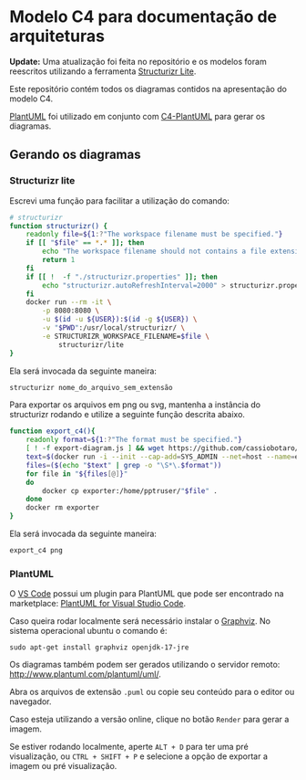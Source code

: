 # Modelo C4 para documentação de arquiteturas

**Update:** Uma atualização foi feita no repositório e os modelos foram reescritos utilizando a ferramenta [Structurizr Lite](https://structurizr.com/help/lite).

Este repositório contém todos os diagramas contidos na apresentação do modelo C4.

[PlantUML](https://plantuml.com/) foi utilizado em conjunto com [C4-PlantUML](https://github.com/plantuml-stdlib/C4-PlantUML) para gerar os diagramas.

## Gerando os diagramas

### Structurizr lite

Escrevi uma função para facilitar a utilização do comando:

```bash
# structurizr
function structurizr() {
    readonly file=${1:?"The workspace filename must be specified."}
    if [[ "$file" == *.* ]]; then
        echo "The workspace filename should not contains a file extension."
        return 1
    fi
    if [[ !  -f "./structurizr.properties" ]]; then
        echo "structurizr.autoRefreshInterval=2000" > structurizr.properties
    fi
    docker run --rm -it \
        -p 8080:8080 \
        -u $(id -u ${USER}):$(id -g ${USER}) \
        -v "$PWD":/usr/local/structurizr/ \
        -e STRUCTURIZR_WORKSPACE_FILENAME=$file \
            structurizr/lite
}
```

Ela será invocada da seguinte maneira:

```bash
structurizr nome_do_arquivo_sem_extensão
```

Para exportar os arquivos em png ou svg, mantenha a instância do structurizr rodando e utilize a seguinte função descrita abaixo.

```sh
function export_c4(){
    readonly format=${1:?"The format must be specified."}
    [ ! -f export-diagram.js ] && wget https://github.com/cassiobotaro/modeloC4/raw/main/export-diagram.js
    text=$(docker run -i --init --cap-add=SYS_ADMIN --net=host --name=exporter ghcr.io/puppeteer/puppeteer:latest node -e "$(cat export-diagrams.js)"  "" "http://localhost:8080" "$format")
    files=($(echo "$text" | grep -o "\S*\.$format"))
    for file in "${files[@]}"
    do
        docker cp exporter:/home/pptruser/"$file" .
    done
    docker rm exporter
}
```

Ela será invocada da seguinte maneira:

```bash
export_c4 png
```

### PlantUML

O [VS Code](https://code.visualstudio.com/) possui um plugin para PlantUML que pode ser encontrado na marketplace: [PlantUML for Visual Studio Code](https://marketplace.visualstudio.com/items?itemName=jebbs.plantuml).

Caso queira rodar localmente será necessário instalar o [Graphviz](https://www.graphviz.org/). No sistema operacional ubuntu o comando é:

    sudo apt-get install graphviz openjdk-17-jre

Os diagramas também podem ser gerados utilizando o servidor remoto: http://www.plantuml.com/plantuml/uml/.

Abra os arquivos de extensão `.puml` ou copie seu conteúdo para o editor ou navegador.

Caso esteja utilizando a versão online, clique no botão `Render` para gerar a imagem.

Se estiver rodando localmente, aperte `ALT + D` para ter uma pré visualização, ou `CTRL + SHIFT + P` e selecione a opção de exportar a imagem ou pré visualização.
